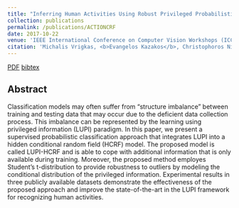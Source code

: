 ```yaml
---
title: "Inferring Human Activities Using Robust Privileged Probabilistic Learning"
collection: publications
permalink: /publications/ACTIONCRF
date: 2017-10-22
venue: 'IEEE International Conference on Computer Vision Workshops (ICCVW 2017)'
citation: 'Michalis Vrigkas, <b>Evangelos Kazakos</b>, Christophoros Nikou, Ioannis A Kakadiaris. <i>Proceedings of the IEEE International Conference on Computer Vision Workshops</i>. <b>ICCVW 2017</b>.'
---
```

[PDF](http://openaccess.thecvf.com/content_ICCV_2017_workshops/papers/w38/Vrigkas_Inferring_Human_Activities_ICCV_2017_paper.pdf) [bibtex](http://ekazakos.github.io/files/crf_privilleged_action.bib)

## Abstract
Classification models may often suffer from “structure imbalance” between training 
and testing data that may occur due to the deficient data collection process. 
This imbalance can be represented by the learning using privileged information 
(LUPI) paradigm. In this paper, we present a supervised probabilistic classification 
approach that integrates LUPI into a hidden conditional random field (HCRF) 
model. The proposed model is called LUPI-HCRF and is able to cope with additional 
information that is only available during training. Moreover, the proposed 
method employes Student’s t-distribution to provide robustness to outliers by 
modeling the conditional distribution of the privileged information. 
Experimental results in three publicly available datasets demonstrate the 
effectiveness of the proposed approach and improve the state-of-the-art in the 
LUPI framework for recognizing human activities.
